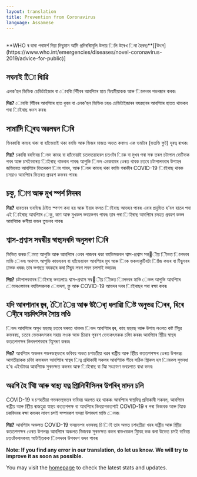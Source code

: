 ```yaml
---
layout: translation
title: Prevention from Coronavirus
language: Assamese
---
```


<br>
**WHO ৰ দ্বাৰা পৰামৰ্শ দিয়া দিছুমান অদিি প্ৰদিৰৰািমূলি উপায় িলি উৰেখ িৰা হৈৰছ৷**[[উৎস](https://www.who.int/emergencies/diseases/novel-coronavirus-2019/advice-for-public)]

## সঘনাই ৈাি ধিাৱি

এলক’হল ভিভিক চেভিটাইজাৰ বা োববাি পািীবৰ আবপািাৰ হাত ভিয়মীয়াকক আৰু িালদবৰ পভৰষ্কাৰ কৰক৷

**দিয়?** োববাি পািীবৰ আবপািাৰ হাত ধুবল বা এলক’হল ভিভিক চহণ্ড চেভিটাইজাৰৰ বযৱহাবৰ আবপািাৰ হাতত থাভকব পৰা িাইৰাছ ধ্বংস কবৰ৷

## সামাদিি িূৰত্ব অৱলম্বন িৰি

ভিবকাবিা কাভহ থকা বা হাাঁভেয়াই থকা বযভি আৰু ভিজৰ মাজত অভত কবমও এক ভমটাৰ (ভতভি ফুট) দূৰত্ব ৰাখক৷

**দিয়?** চকাবিা বযভিবয় িভদ কাবহ বা হাাঁভেয়াই চতভতয়াহবল চতওাঁৰ িাক বা মুখৰ পৰা সৰু তৰল চটাপাল ভেটিভক পবৰ আৰু চসইববাৰত িাইৰাছ থাভকব পাবৰ৷ আপুভি িভদ এবকবাবৰ ওেৰত থাবক চতবে চটাপালববাৰ উশাহৰ জভিয়বত আবপািাৰ ভিতৰকল িাব পাবৰ, আৰু িভদ কাভহ থকা বযভি গৰাকীৰ COVID-19 িাইৰাছ থাবক চসয়াও আবপািাৰ ভিতৰত প্ৰবৱশ কভৰব পাবৰ৷

## চকু, িাণ আৰু মুখ স্পৰ্শ নিদৰব

**দিয়?** হাবতবৰ ভবভিন্ধ ঠাইত স্পশশ কৰা হয় আৰু ইয়াৰ ফলত িাইৰাছ আভহব পাবৰ৷ এবাৰ প্ৰদূভিত হ’বল হাতৰ পৰা এই িাইৰাছ আবপািাৰ েকু, কাণ আৰু মুখকল ভবয়ভপব পাবৰ৷ তাৰ পৰা িাইৰাছ আবপািাৰ চদহত প্ৰবৱশ কভৰ আবপািাক ৰুগীয়া কভৰ তুভলব পাবৰ৷

## শ্বাস-প্ৰশ্বাস সম্বন্ধীয় স্বাস্থ্যদবদি অনুসৰণ িৰি

ভিভিত কৰক িাবত আপুভি আৰু আবপািাৰ ওেবৰ পাজবৰ থকা বযভিসকবল শ্বাস-প্ৰশ্বাস সম্ব􀈴ীয় িীভত িালদবৰ মাভি েবল৷ অথশাৎ আপুভি কাভহবল বা হাাঁভেয়াবল আবপািাৰ মুখ আৰু িাক ভকলাকুটিবটা িাাঁজ কভৰ বা টিছুযবৰ ঢাভক ধৰক৷ তাৰ ভপছত বযৱহাৰ কৰা টিছুয লবগ লবগ চপলাই ভদয়ক৷

**দিয়?** চটাপালববাবৰ িাইৰাছ ভবয়পায়৷ শ্বাস-প্ৰশ্বাস সম্ব􀈴ীয় িীভত িালদবৰ মাভি েভল আপুভি আবপািাৰ োভৰওফালৰ বযভিসকলক েভদশ, ফ্লু আৰু COVID-19 আভদৰ দবৰ িাইৰাছৰ পৰা ৰক্ষা কবৰ৷

## যদি আৰপানাৰ জ্বৰ, িাৈ ৈয় আৰু উৰ্াৈ ধলাৱাি িষ্ট অনুভৱ িৰৰ, ধিৰে ৰ্ীৰে দচদিৎসিৰ সৈায় লওি

িভদ আবপািাৰ অসুখ হহবছ চতবে ঘৰবত থাকক৷ িভদ আবপািাৰ জ্বৰ, কাহ হহবছ আৰু উশাহ লওবত কষ্ট অিুিৱ কভৰবছ, চতবে ভেভকৎসকৰ সহায় লওক আৰু চিাৱাৰ পূববশ ভেভকৎসকক চফাি কৰক৷ আবপািাৰ স্থািীয় স্বাস্থয কততশপক্ষৰ ভিবদশশববাৰ অিুসৰণ কৰক৷

**দিয়?** আবপািাৰ অঞ্চলৰ পভৰভস্থভতৰ ভবিবয় অভত চশহতীয়া খৱৰ ৰাষ্ট্ৰীয় আৰু স্থািীয় কততশপক্ষৰ ওেৰত উপলব্ধ৷
আগতীয়াকক চফাি কভৰবল আবপািাৰ স্বাস্থয িত্ন প্ৰদািকাৰী সকলৰ আবপািাক শীবে সঠিক স্থািকল হল িাবকল সুভবধা হ’ব৷
এইবটাবৱ আবপািাক সুৰভক্ষত কভৰব আৰু িাইৰাছ বা আি সংক্ৰমণ ভবয়পাত বাধা ভদব৷

## অৱগি হৈ থািি আৰু স্বাস্থ্য যত্ন প্ৰিানিাৰীসিলৰ উপৰিৰ্ মাদন চলি

COVID-19 ৰ চশহতীয়া পভৰভস্থভতৰ ভবিবয় অৱগত হহ থাকক৷ আবপািাৰ স্বাস্থযিত্ন প্ৰদািকাৰী সকবল, আবপািাৰ ৰাষ্ট্ৰীয়
আৰু স্থািীয় ৰাজহুৱা স্বাস্থয কততশপক্ষ বা আবপািাৰ ভিবয়াগকতশাই COVID-19 ৰ পৰা ভিজবক আৰু আিক চকবিদবৰ ৰক্ষা
কভৰব লাবগ চসই সম্পবকশ ভদয়া উপবদশ মাভি েলক৷

**দিয়?** আবপািাৰ অঞ্চলত COVID-19 ভবয়ভপব ধভৰবছ চি িাই তাৰ অভত চশহতীয়া খৱৰ ৰাষ্ট্ৰীয় আৰু স্থািীয় কততশপক্ষৰ
ওেৰত উপলব্ধ৷ আবপািাৰ অঞ্চলত ভিজবক সুৰভক্ষত কভৰ ৰাভখবকল মািুবহ ভক কৰা উভেত চসই ভবিবয় চতওাঁবলাবকবহ
আটাইতকক িালদবৰ উপবদশ ভদব পাবৰ৷

**Note: If you find any error in our translation, do let us know. We will try to improve it as soon as possible.**

You may visit the [homepage](/) to check the latest stats and updates.
